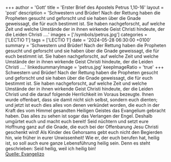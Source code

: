 +++
author = 'Gott'
title = 'Erster Brief des Apostels Petrus 1,10-16'
layout = 'post'
description = 'Schwestern und Brüder! Nach der Rettung haben die Propheten gesucht und geforscht und sie haben über die Gnade geweissagt, die für euch bestimmt ist. Sie haben nachgeforscht, auf welche Zeit und welche Umstände der in ihnen wirkende Geist Christi hindeute, der die Leiden Christi ....'
images = ['/symbols/petrus.jpg']
categories = ['LECTIO 1']
tags = ['LECTIO 1']
date = '2024-05-28 06:30:00 +0100'
summary = 'Schwestern und Brüder! Nach der Rettung haben die Propheten gesucht und geforscht und sie haben über die Gnade geweissagt, die für euch bestimmt ist. Sie haben nachgeforscht, auf welche Zeit und welche Umstände der in ihnen wirkende Geist Christi hindeute, der die Leiden Christi ....'
linkedsummaryImage = 'petrus.jpg'
keepImageRatio = 'true'
+++
Schwestern und Brüder! Nach der Rettung haben die Propheten gesucht und geforscht und sie haben über die Gnade geweissagt, die für euch bestimmt ist.
Sie haben nachgeforscht, auf welche Zeit und welche Umstände der in ihnen wirkende Geist Christi hindeute, der die Leiden Christi und die darauf folgende Herrlichkeit im Voraus bezeugte.<!--more-->
Ihnen wurde offenbart, dass sie damit nicht sich selbst, sondern euch dienten; und jetzt ist euch dies alles von denen verkündet worden, die euch in der Kraft des vom Himmel gesandten Heiligen Geistes das Evangelium gebracht haben. Das alles zu sehen ist sogar das Verlangen der Engel.
Deshalb umgürtet euch und macht euch bereit! Seid nüchtern und setzt eure Hoffnung ganz auf die Gnade, die euch bei der Offenbarung Jesu Christi geschenkt wird!
Als Kinder des Gehorsams gebt euch nicht den Begierden hin, wie früher in eurer Unwissenheit!
Wie er, der euch berufen hat, heilig ist, so soll auch eure ganze Lebensführung heilig sein.
Denn es steht geschrieben: Seid heilig, weil ich heilig bin!<br> [Quelle: Evangelizo](https://evangeliumtagfuertag.org/DE/gospel)